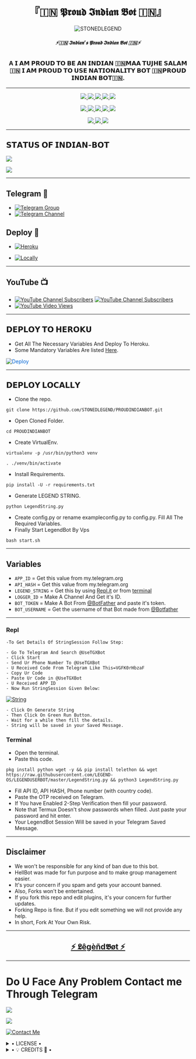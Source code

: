 <h1 align="center">
<b> 『🇮🇳 𝕻𝖗𝖔𝖚𝖉 𝕴𝖓𝖉𝖎𝖆𝖓 𝕭𝖔𝖙 🇮🇳』 </b>
</h1>

<p align="center">
  <img src="https://telegra.ph/file/492d3f711add14571dd8b.jpg" alt="STONEDLEGEND">
</p>

<h6 align="center">
  <b>⚡🇮🇳 𝕴𝖓𝖉𝖎𝖆𝖓'𝖘 𝕻𝖗𝖔𝖚𝖉 𝕴𝖓𝖉𝖎𝖆𝖓 𝕭𝖔𝖙 🇮🇳⚡</b>
</h6>

<h3 align="center">
  <b>A 𝗜 𝗔𝗠 𝗣𝗥𝗢𝗨𝗗 𝗧𝗢 𝗕𝗘 𝗔𝗡 𝗜𝗡𝗗𝗜𝗔𝗡 🇮🇳𝗠𝗔𝗔 𝗧𝗨𝗝𝗛𝗘 𝗦𝗔𝗟𝗔𝗠🇮🇳 𝗜 𝗔𝗠 𝗣𝗥𝗢𝗨𝗗 𝗧𝗢 𝗨𝗦𝗘 𝗡𝗔𝗧𝗜𝗢𝗡𝗔𝗟𝗜𝗧𝗬 𝗕𝗢𝗧 🇮🇳𝗣𝗥𝗢𝗨𝗗 𝗜𝗡𝗗𝗜𝗔𝗡 𝗕𝗢𝗧🇮🇳.</b>
</h3>

------
<p align="center">
<a href="https://github.com/STONEDLEGEND/PROUDINDIANBOT" alt="GitHub closed issues"> <img src="https://img.shields.io/github/issues-closed-raw/STONEDLEGEND/PROUDINDIANBOT?style=flat&logo=github&color=success" /> </a>
<a href="https://github.com/STONEDLEGEND/PROUDINDIANBOT/graphs/contributors" alt="GitHub contributors"> <img src="https://img.shields.io/github/contributors/STONEDLEGEND/PROUD-INDIAN-BOT?style=flat&logo=github" /> </a>
<a href="https://github.com/STONEDLEGEND/PROUDINDIANBOT/network/members" alt="GitHub forks"> <img src="https://img.shields.io/github/forks/STONED-LEGEND-AGORA/PROUD-INDIAN-BOT?label=Forks&logo=github" /> </a>
<a href="https://github.com/STONED-LEGEND/PROUD-INDIAN-BOT" alt="GitHub closed pull requests"> <img src="https://img.shields.io/github/issues-pr-closed-raw/STONED-LEGEND/PROUD-INDIAN-BOT?color=success" /> </a>
<a href="https://github.com/STONED LEGEND/PROUD-INDIAN-BOT" alt="GitHub issues"> <img src="https://img.shields.io/github/issues-raw/STONED LEGEND/PROUD INDIAN BOT?style=flat&logo=github&color=yellow" /> </a>
</p>
<p align="center">
<a href="https://github.com/STONED LEGEND/PROUD INDIAN BOT" alt="GitHub release (latest by date including pre-releases)"> <img src="https://img.shields.io/github/v/release/STONED LEGEND/PROUD INDIAN BOT?include_prereleases?style=flat&logo=github" /> </a>
<a href="https://www.python.org/" alt="made-with-python"> <img src="https://img.shields.io/badge/Made%20with-Python-1f425f.svg?style=flat&logo=python&color=blue" /> </a>
<a href="https://github.com/STONED LEGEND/PROUD INDIAN BOT" alt="Docker!"> <img src="https://aleen42.github.io/badges/src/docker.svg" /> </a>
<a href="https://github.com/STONED LEGEND/PROUD INDIAN BOT" alt="GitHub repo size"> <img src="https://img.shields.io/github/repo-size/STONED LEGEND/PROUD INDIAN BOT" /> </a>
<a href="https://github.com/STONED LEGEND/PROUD INDIAN BOT/blob/master/LICENSE" alt="GPLv3 license"> <img src="https://img.shields.io/badge/License-GPLv3-blue.svg" /> </a>
</p>
<p align="center">
<a href="https://t.me/stonedLegend-ProudIndianBot" alt="Telegram!"> <img src="https://aleen42.github.io/badges/src/telegram.svg" /> </a>
<a href="https://github.com/STONED-LEGEND/PROUD-INDIAN-BOT/graphs/commit-activity" alt="Maintenance"> <img src="https://img.shields.io/badge/Maintained%3F-yes-green.svg" /> </a>
<a href="https://makeapullrequest.com" alt="PRs Welcome"> <img src="https://img.shields.io/badge/PRs-welcome-brightgreen.svg?style=flat-square" /> </a>
</p>

------
## 𝗦𝗧𝗔𝗧𝗨𝗦 𝗢𝗙 𝗜𝗡𝗗𝗜𝗔𝗡-𝗕𝗢𝗧

<p align="left">
    <a href="https://github.com/STONED-LEGEND/PROUD-INDIAN-BOT/network/members"><img src="https://img.shields.io/github/forks/STONED-LEGEND/PROUD-INDIAN-BOT?label=Forks&logoColor=Black&style=social"></a><p align="left"><a href="https://github.com/STONEDLEGEND/PROUDINDIANBOT/stargazers"><img src="https://img.shields.io/github/stars/STONEDLEGEND/PROUDINDIANBOT?logoColor=Blue&style=social"></a><p align="left"><a href="https://github.com/STONEDDLEGEND/PROUDINDIANBOT"></a><p align="left"><a href="https://github.com/STONEDLEGEND/PROUDINDIANBOT?"></a>

------
## Telegram 🏪
- [![Telegram Group](https://img.shields.io/badge/Telegram-Group-brightgreen)](https://t.me/PROUD_INDIAN_BOT)
- [![Telegram Channel](https://img.shields.io/badge/Telegram-Channel-brightgreen)](https://t.me/INDIANBOTSUPPORT)


## Deploy 🚀
- [![Heroku](https://telegra.ph/file/1ded5ead2f8cc5828897a.jpg)](#Deploy-To-Heroku)

- [![Locally](https://telegra.ph/file/15027ba18429789a77255.jpg)](#Deploy-Locally)

------
## YouTube 📺
- [![YouTube Channel Subscribers](https://img.shields.io/youtube/channel/subscribers/UCvp8PY25PTRhFDZjLv3sVfg?style=social)]( https://youtube.com/channel/UC-4mVE6HjhtYygaf2l5DHvA )
      [![YouTube Channel Subscribers](https://img.shields.io/youtube/channel/subscribers/UCvp8PY25PTRhFDZjLv3sVfg?style=social)](https://youtube.com/channel/UC6mPMgj0gKjaGzL_55hFF-A )
- [![YouTube Video Views](https://img.shields.io/youtube/views/9dQgdUJfk_k?label=Tutorial+•+Heroku+•&style=social)](https://youtu.be/9dQgdUJfk_k)

------
## 𝗗𝗘𝗣𝗟𝗢𝗬 𝗧𝗢 𝗛𝗘𝗥𝗢𝗞𝗨
- Get All The Necessary Variables And Deploy To Heroku.
- Some Mandatory Variables Are listed [Here](#Variables).

<a href="https://dashboard.heroku.com/new?button-url=https%3A%2F%2Fgithub.com%2STONEDLEGEND%2FPROUDINDIANBOT&template=https%3A%2F%2Fgithub.com%2FSTONEDLEGEND%2FPROUDINDIANBOT" rel="nofollow" style="background-color: initial; box-sizing: border-box; color: #0366d6; text-decoration-line: none;"><img alt="Deploy" data-canonical-src="https://www.herokucdn.com/deploy/button.svg" src="https://camo.githubusercontent.com/83b0e95b38892b49184e07ad572c94c8038323fb/68747470733a2f2f7777772e6865726f6b7563646e2e636f6d2f6465706c6f792f627574746f6e2e737667" style="border-style: none; box-sizing: initial; max-width: 100%;" /></a></div>
</a>

------
## 𝗗𝗘𝗣𝗟𝗢𝗬 𝗟𝗢𝗖𝗔𝗟𝗟𝗬

- Clone the repo. 

`git clone https://github.com/STONEDLEGEND/PROUDINDIANBOT.git`
- Open Cloned Folder.

`cd PROUDINDIANBOT`
- Create VirtualEnv.

`virtualenv -p /usr/bin/python3 venv`

`. ./venv/bin/activate`
- Install Requirements.

`pip install -U -r requirements.txt`
- Generate LEGEND STRING.

`python LegendString.py`
- Create config.py or rename exampleconfig.py to config.py. Fill All The Required Variables.
- Finally Start LegendBot By Vps

`bash start.sh`

---------

## Variables

- `APP_ID`  =  Get this value from my.telegram.org
- `API_HASH`  =  Get this value from my.telegram.org
- `LEGEND_STRING`  =  Get this by using [Repl.it](#Repl) or from [terminal](#Terminal)
- `LOGGER_ID`  =  Make A Channel And Get it's ID.
- `BOT_TOKEN`  =  Make A Bot From [@BotFather](https://t.me/botfather) and paste it's token.
- `BOT_USERNAME`  =  Get the username of that Bot made from [@Botfather](https://t.me/botfather)

------
### Repl


    -To Get Details Of StringSession Follow Step: 

    - Go To Telegram And Search @UseTGXBot
    - Click Start
    - Send Ur Phone Number To @UseTGXBot
    - U Received Code From Telegram Like This=VGFK0rHbzaF
    - Copy Ur Code
    - Paste Ur Code in @UseTGXBot
    - U Received APP ID
    - Now Run StringSession Given Below:
   

[![String](https://telegra.ph/file/a6bca4695a54de983c015.jpg)](https://replit.com/@KrishnaJaiswal1/LEGENDBOT#main.py) 

    - Click On Generate String
    - Then Click On Green Run Button.
    - Wait for a while then fill the details.
    - String will be saved in your Saved Message.


### Terminal
- Open the terminal.
- Paste this code.

`pkg install python wget -y && pip install telethon && wget https://raw.githubusercontent.com/LEGEND-OS/LEGENDUSERBOT/master/LegendString.py && python3 LegendString.py`
- Fill API ID, API HASH, Phone number (with country code).
- Paste the OTP received on Telegram.
- If You have Enabled 2-Step Verification then fill your password.
- Note that Termux Doesn't show passwords when filled. Just paste your password and hit enter.
- Your LegendBot Session Will be saved in your Telegram Saved Message.


------
## Disclaimer
- We won't be responsible for any kind of ban due to this bot.
- HellBot was made for fun purpose and to make group management easier.
- It's your concern if you spam and gets your account banned.
- Also, Forks won't be entertained.
- If you fork this repo and edit plugins, it's your concern for further updates.
- Forking Repo is fine. But if you edit something we will not provide any help.
- In short, Fork At Your Own Risk.

------

<h2 align="center"> <a href="https://github.com/LEGEND-OS/LEGENDUSERBOT">⚡ 𝕷êgèñd𝕭øt ⚡</a></h2>

------------
# Do U Face Any Problem Contact me Through Telegram 

<a href="https://t.me/Legend_Userbot"><img src="https://img.shields.io/badge/Legend%20Group-red.svg?style=for-the-badge&logo=Telegram"></a>

<a href="https://t.me/The_LegendBoy"><img src="https://img.shields.io/badge/CREATOR%20ME-blue.svg?style=for-the-badge&logo=Telegram"></a>


[![Contact Me](https://img.shields.io/badge/Telegram-Contact%20Me-informational)](https://t.me/The_LegendBoy)


<details>

  <summary> • LICENSE • </summary>

![](https://www.gnu.org/graphics/gplv3-or-later.png)

LEGEND-OS

Poject [LEGENDBOT](https://github.com/LEGEND-OS/LEGENDBOT) is free software: you can redistribute it and/or modify

it under the terms of the GNU General Public License as published by

the Free Software Foundation, either version 3 of the License, or

(at your option) any later version.

This program is distributed in the hope that it will be useful,

but WITHOUT ANY WARRANTY; without even the implied warranty of

MERCHANTABILITY or FITNESS FOR A PARTICULAR PURPOSE.  See the

GNU General Public License for more details.

You should have received a copy of the GNU General Public License

along with this program. If not, see <https://www.gnu.org/licenses/>.

</details>

<details>

  <summary> • 💡 CREDITS 💞 • </summary>
  
⚜ [LEGEND](https://github.com/LEGEND-OS)
